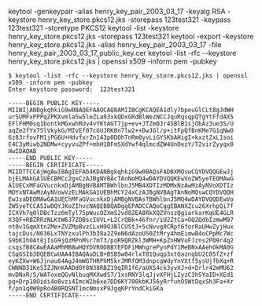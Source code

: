 keytool -genkeypair -alias henry_key_pair_2003_03_17 -keyalg RSA -keystore henry_key_store.pkcs12.jks -storepass 123test321 -keypass 123test321 -storetype PKCS12
keytool -list -keystore henry_key_store.pkcs12.jks -storepass 123test321
keytool -export -keystore henry_key_store.pkcs12.jks -alias henry_key_pair_2003_03_17 -file henry_key_pair_2003_03_17_public_key.cer
keytool -list -rfc --keystore henry_key_store.pkcs12.jks | openssl x509 -inform pem -pubkey

```
$ keytool -list -rfc --keystore henry_key_store.pkcs12.jks | openssl x509 -inform pem -pubkey
Enter keystore password:  123test321
```
```
-----BEGIN PUBLIC KEY-----
MIIBIjANBgkqhkiG9w0BAQEFAAOCAQ8AMIIBCgKCAQEA1dly7bpeuGlCLt8gJdWH
urSUMFxPPPqZPKXvmla5w5leZLa93xkQDxGRdBlWezNCCJquRqsqpQTgYtFfdAX5
EFlFHM0sq1bontkMGxwhRUv4vYKtAGT7jp+ev+JTZm0Jr45BlB1sjObAz3ue3S/U
aqZe2fYx75lVkykG/MIvEf07cGUJRK0n7lw2++DwJGl/p+itFpQfBnKMe7G1qNwO
6z83rfovFM1jPG6U+HdvfxrZn143p0DOhTnRm0yvLiGYSKbAHigI+kxztZxL1soi
E4C3yMiwb2NDMw+cyyvuZPf+mhH1BFmSXdYwf4qlmcdZW4UnOezY/T2virZyyqx8
HwIDAQAB
-----END PUBLIC KEY-----
-----BEGIN CERTIFICATE-----
MIIDTTCCAjWgAwIBAgIEFAb4KDANBgkqhkiG9w0BAQsFADBXMQswCQYDVQQGEwJj
bjELMAkGA1UECBMCc2gxCzAJBgNVBAcTAnNoMQ4wDAYDVQQKEwVoZW5yeTEOMAwG
A1UECxMFaGVucnkxDjAMBgNVBAMTBWhlbnJ5MB4XDTIzMDMxNzAwMzAyNVoXDTIz
MDYxNTAwMzAyNVowVzELMAkGA1UEBhMCY24xCzAJBgNVBAgTAnNoMQswCQYDVQQH
EwJzaDEOMAwGA1UEChMFaGVucnkxDjAMBgNVBAsTBWhlbnJ5MQ4wDAYDVQQDEwVo
ZW5yeTCCASIwDQYJKoZIhvcNAQEBBQADggEPADCCAQoCggEBANXZcu26XrhpQi7f
ICXVh7q0lDBcTzz6mTyl75pWucOZXmS2vd8ZEA8RkXQZVnszQgiarkarKqUE4GLR
X3QF+RBZRRzNLKtW6J7ZDBscIUVL+L2CrQBk+46fnr/iU2ZtCa+OQZQdbIzmwM97
nt0v1GqmXtn2Me+ZVZMpBvzCLxH9O3BlCUStJ+5cNvvg8CRpf6forRaUHwZyjHux
tajcDus/N636LxTNYzxulPh3b38a2Z9eN6dAzoU50ZtMry4hmEimwB4oCPpMc7Wc
S9bKIhOAt8jIsG9jQzMPnMsr7mT3/poR9QRZkl3WMH+KpZnHWVuFJzns2P09r4q2
csqsfB8CAwEAAaMhMB8wHQYDVR0OBBYEFDFiMWhgrePynPdY1MeBNxAAehOkMA0G
CSqGSIb3DQEBCwUAA4IBAQAuDLB+BSB5w04rlxT01Quqp3xtQaznqbU2C05fZ+zf
eyKZXw+W6Jjnau64AgJ4mWGTHRPhM5krJMRfOM3dnpcgWdyYnVXtf5ysUjfbXq+R
CWNND31KeSIZJNnKAADdOY8N38RBZ19qIR1f6/aUXS4ck3yvXJ+d+Drlr42mMU62
mvDNxR/S/WAToxeQGvNlbuqMXXwdS7/1xsRNY3lqJjvXFHjLIyzC3hSYaID+XEd1
pq+Drp10Oidi4o8vzi4ImcW2b6xe7DD6KY700kbKJ56yRrfuhO5WtDqxSh3Fa+Xr
f/pn1q0W9pRo4B0RQSNT1mcNmsxP9JgqKPrYndCkiGKa
-----END CERTIFICATE-----
```